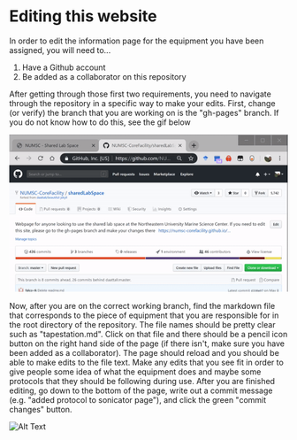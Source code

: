 # Editing this website

In order to edit the information page for the equipment you have been assigned, you will need to...
  1. Have a Github account
  2. Be added as a collaborator on this repository
  
After getting through those first two requirements, you need to navigate through the repository in a specific way to make your edits. First, change (or verify) the branch that you are working on is the "gh-pages" branch. If you do not know how to do this, see the gif below

![Alt Text](https://github.com/NUMSC-CoreFacility/sharedLabSpace/blob/gh-pages/img/20190716_KBW_ChangeToGHpages.gif)

Now, after you are on the correct working branch, find the markdown file that corresponds to the piece of equipment that you are responsible for in the root directory of the repository. The file names should be pretty clear such as "tapestation.md". Click on that file and there should be a pencil icon button on the right hand side of the page (if there isn't, make sure you have been added as a collaborator). The page should reload and you should be able to make edits to the file text. Make any edits that you see fit in order to give people some idea of what the equipment does and maybe some protocols that they should be following during use. After you are finished editing, go down to the bottom of the page, write out a commit message (e.g. "added protocol to sonicator page"), and click the green "commit changes" button.

![Alt Text](https://numsc-corefacility.github.io/sharedLabSpace/img/20190716_KBW_CommittingEdits.gif)


